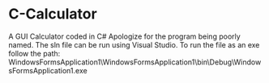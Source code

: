 # C-Calculator
A GUI Calculator coded in C#
Apologize for the program being poorly named.
The sln file can be run using Visual Studio.
To run the file as an exe follow the path:
  WindowsFormsApplication1\WindowsFormsApplication1\bin\Debug\WindowsFormsApplication1.exe
